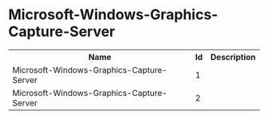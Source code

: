 # Microsoft-Windows-Graphics-Capture-Server

<table>
<colgroup><col/><col/><col/></colgroup>
<tr><th>Name</th><th>Id</th><th>Description</th></tr>
<tr><td>Microsoft-Windows-Graphics-Capture-Server</td><td>1</td><td></td></tr>
<tr><td>Microsoft-Windows-Graphics-Capture-Server</td><td>2</td><td></td></tr>
</table>
